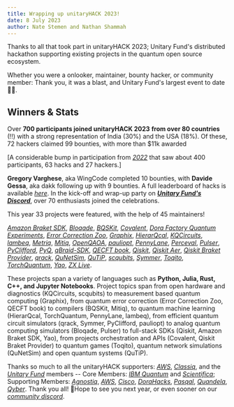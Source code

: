 ```yaml
---
title: Wrapping up unitaryHACK 2023!
date: 8 July 2023
author: Nate Stemen and Nathan Shammah
---
```


Thanks to all that took part in unitaryHACK 2023; Unitary Fund's
distributed hackathon supporting existing projects in the quantum open
source ecosystem.

Whether you were a onlooker, maintainer, bounty hacker, or community
member: Thank you, it was a blast, and Unitary Fund's largest event to
date 💛🌴.

## Winners & Stats

Over **700 participants joined unitaryHACK 2023** **from over 80
countries** (!!) with a strong representation of India (30%) and the USA
(18%). Of these, 72 hackers claimed 99 bounties, with more than \$11k
awarded

\[A considerable bump in participation from
[_2022_](https://2022.unitaryhack.dev/) that saw about 400 participants,
63 hacks and 27 hackers.\]

**Gregory Varghese**, aka WingCode completed 10 bounties, with **Davide
Gessa**, aka dakk following up with 9 bounties. A full leaderboard of
hacks is available [_here_](https://unitaryhack.dev/leaderboard/). In
the kick-off and wrap-up party on [**_Unitary Fund's
Discord_**](http://discord.unitary.fund/), over 70 enthusiasts joined
the celebrations.

This year 33 projects were featured, with the help of 45 maintainers!

[_Amazon Braket
SDK_](https://unitaryhack.dev/projects/amazon-braket-sdk/),
[_Bloqade_](https://unitaryhack.dev/projects/bloqade/),
[_BQSKit_](https://unitaryhack.dev/projects/bqskit/),
[_Covalent_](https://unitaryhack.dev/projects/covalent/), [_Dora Factory Quantum Experiments_](https://unitaryhack.dev/projects/dora-factory-quantum-experiments/),
[_Error Correction Zoo_](https://unitaryhack.dev/projects/error-correction-zoo/),
[_Graphix_](https://unitaryhack.dev/projects/graphix/),
[_HierarQcal_](https://unitaryhack.dev/projects/hierarqcal/),
[_KQCircuits_](https://unitaryhack.dev/projects/kqcircuits/),
[_lambeq_](https://unitaryhack.dev/projects/lambeq/),
[_Metriq_](https://unitaryhack.dev/projects/metriq/),
[_Mitiq_](https://unitaryhack.dev/projects/mitiq/),
[_OpenQAOA_](https://unitaryhack.dev/projects/openqaoa/),
[_pauliopt_](https://unitaryhack.dev/projects/pauliopt/),
[_PennyLane_](https://unitaryhack.dev/projects/pennylane/),
[_Perceval_](https://unitaryhack.dev/projects/perceval/),
[_Pulser_](https://unitaryhack.dev/projects/pulser/),
[_PyClifford_](https://unitaryhack.dev/projects/pyclifford/),
[_PyQ_](https://unitaryhack.dev/projects/pyq/),
[_qBraid-SDK_](https://unitaryhack.dev/projects/qbraid-sdk/), [_QECFT
book_](https://unitaryhack.dev/projects/qecft-book/),
[_Qiskit_](https://unitaryhack.dev/projects/qiskit/), [_Qiskit
Aer_](https://unitaryhack.dev/projects/qiskit-aer/), [_Qiskit Braket
Provider_](https://unitaryhack.dev/projects/qiskit-braket-provider/),
[_qrack_](https://unitaryhack.dev/projects/qrack/),
[_QuNetSim_](https://unitaryhack.dev/projects/qunetsim/),
[_QuTiP_](https://unitaryhack.dev/projects/qutip/),
[_scqubits_](https://unitaryhack.dev/projects/scqubits/),
[_Symmer_](https://unitaryhack.dev/projects/symmer/),
[_Toqito_](https://unitaryhack.dev/projects/toqito/),
[_TorchQuantum_](https://unitaryhack.dev/projects/torchquantum/),
[_Yao_](https://unitaryhack.dev/projects/yao/), [_ZX
Live_](https://unitaryhack.dev/projects/zx-live/).

These projects span a variety of languages such as **Python, Julia, Rust, C++, and Jupyter Notebooks**.
Project topics span from open hardware and diagnostics (KQCircuits, scqubits) to measurement based quantum computing (Graphix), from quantum error correction (Error Correction Zoo, QECFT book) to compilers (BQSKit, Mitiq), to quantum machine learning (HierarQcal, TorchQuantum, PennyLane, lambeq), from efficient quantum circuit simulators (qrack, Symmer, PyClifford, pauliopt) to analog quantum computing simulators (Bloqade, Pulser) to full-stack SDKs (Qiskit, Amazon Braket SDK, Yao), from projects orchestration and APIs (Covalent, Qiskit Braket Provider) to quantum games (Toqito), quantum network simulations (QuNetSim) and open quantum systems (QuTiP).

Thanks so much to all the unitaryHACK supporters:
[_AWS_](https://aws.amazon.com/braket/),
[_Classiq_](https://www.classiq.io/), and the [_Unitary
Fund_](https://unitary.fund/) members -- Core Members: [_IBM
Quantum_](https://www.ibm.com/quantum) and
[_Scientifica_](https://www.scientifica.vc/); Supporting Members:
[_Agnostiq_](https://agnostiq.ai/),
[_AWS_](https://aws.amazon.com/braket/),
[_Cisco_](https://www.cisco.com/), [_DoraHacks_](https://dorahacks.io/),
[_Pasqal_](https://www.pasqal.com/),
[_Quandela_](https://www.quandela.com/),
[_Qyber_](https://www.qyber.ai/). Thank you all! 🙏Hope to see you next
year, or even sooner on our [_community
discord_](http://discord.unitary.fund).
